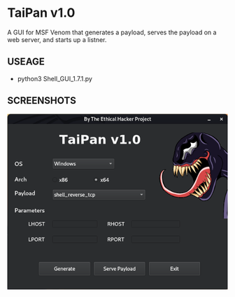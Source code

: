 # TaiPan v1.0
A GUI for MSF Venom that generates a payload, serves the payload on a web server, and starts up a listner. 

## USEAGE 
- python3 Shell_GUI_1.7.1.py

## SCREENSHOTS
![alt text](screenshot.png)


